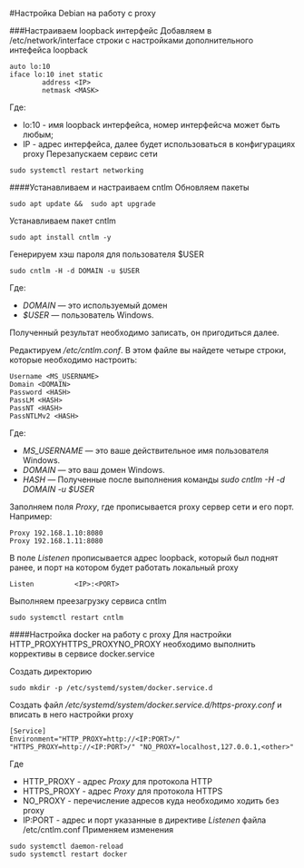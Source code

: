 #Настройка Debian на работу с proxy

###Настраиваем loopback интерфейс
Добавляем в /etc/network/interface строки с настройками дополнительного интефейса loopback
```
auto lo:10
iface lo:10 inet static
        address <IP>
        netmask <MASK>
```
Где:  
- lo:10 - имя loopback интерфейса, номер интерфейсча может быть любым; 
- IP - адрес интерфейса, далее будет использоваться в конфигурациях proxy
Перезапускаем сервис сети
```
sudo systemctl restart networking
```

####Устанавливаем и настраиваем cntlm
Обновляем пакеты
```
sudo apt update &&  sudo apt upgrade
```
Устанавливаем пакет cntlm
```
sudo apt install cntlm -y
```
Генерируем хэш пароля для пользователя $USER
```
sudo cntlm -H -d DOMAIN -u $USER
```
Где:
- *DOMAIN* — это используемый домен
- *$USER* — пользователь Windows.

Полученный результат необходимо записать, он пригодиться далее.

Редактируем */etc/cntlm.conf*. В этом файле вы найдете четыре строки, которые необходимо настроить:
```
Username <MS_USERNAME>
Domain <DOMAIN>
Password <HASH>
PassLM <HASH>
PassNT <HASH>
PassNTLMv2 <HASH>
```

Где:
- *MS_USERNAME* — это ваше действительное имя пользователя Windows.
- *DOMAIN* — это ваш домен Windows.
- *HASH* — Полученные после выполнения команды *sudo cntlm -H -d DOMAIN -u $USER*

Заполняем поля *Proxy*, где прописывается proxy сервер сети и его порт. Например:
```
Proxy 192.168.1.10:8080
Proxy 192.168.1.11:8080
```
В поле *Listenen* прописывается адрес loopback, который был поднят ранее, и порт на котором будет работать локальный proxy
```
Listen          <IP>:<PORT>
```
Выполняем преезагрузку сервиса cntlm
```
sudo systemctl restart cntlm
```

####Настройка docker на работу с proxy
Для настройки HTTP_PROXYHTTPS_PROXYNO_PROXY необходимо выполнить коррективы в сервисе docker.service

Создать директорию
```
sudo mkdir -p /etc/systemd/system/docker.service.d
```
Создать файл */etc/systemd/system/docker.service.d/https-proxy.conf* и вписать в него настройки proxy
```
[Service]
Environment="HTTP_PROXY=http://<IP:PORT>/" "HTTPS_PROXY=http://<IP:PORT>/" "NO_PROXY=localhost,127.0.0.1,<other>"
```
Где
- HTTP_PROXY - адрес *Proxy* для протокола HTTP
- HTTPS_PROXY - адрес *Proxy* для протокола HTTPS 
- NO_PROXY - перечисление адресов куда необходимо ходить без proxy
- IP:PORT - адрес и порт указанные в директиве *Listenen* файла /etc/cntlm.conf
Применяем изменения
```
sudo systemctl daemon-reload
sudo systemctl restart docker
```


